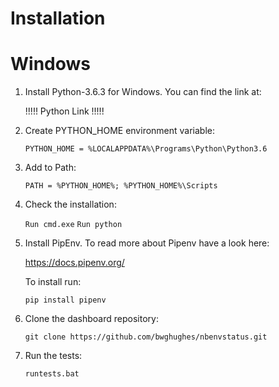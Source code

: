 # Installation 

# Windows

1. Install Python-3.6.3 for Windows. You can find the link at:

    !!!!! Python Link !!!!!

2. Create PYTHON_HOME environment variable:

    ``` PYTHON_HOME = %LOCALAPPDATA%\Programs\Python\Python3.6 ```

3. Add to Path:

    ``` PATH = %PYTHON_HOME%; %PYTHON_HOME%\Scripts ```

4. Check the installation:

    ``` Run cmd.exe ```
    ``` Run python ```

5. Install PipEnv. To read more about Pipenv have a look here:

    https://docs.pipenv.org/

    To install run:

    ``` pip install pipenv ```

6. Clone the dashboard repository:

    ``` git clone https://github.com/bwghughes/nbenvstatus.git ```

7. Run the tests:

    ``` runtests.bat ```






